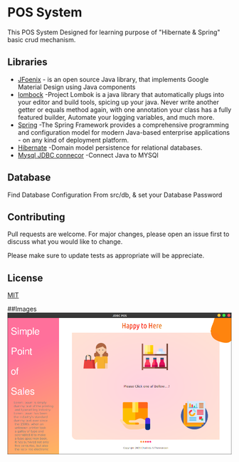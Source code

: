 # POS System

This POS System Designed for learning purpose of "Hibernate & Spring" basic crud mechanism.

## Libraries

* [JFoenix](http://www.jfoenix.com/) - is an open source Java library, that implements Google Material Design using Java components
* [lombock](https://projectlombok.org/downloads/lombok.jar) -Project Lombok is a java library that automatically plugs into your editor and build tools, spicing up your java.
                                                             Never write another getter or equals method again, with one annotation your class has a fully featured builder, Automate your logging variables, and much more.
* [Spring](https://repo.spring.io/release/org/springframework/spring/5.2.8.RELEASE/) -The Spring Framework provides a comprehensive programming and configuration model for modern Java-based enterprise applications - on any kind of deployment platform.                                                       
* [Hibernate](https://hibernate.org/orm/releases/5.4/) -Domain model persistence for relational databases.   
* [Mysql JDBC connecor](https://dev.mysql.com/doc/connector-j/5.1/en/) -Connect Java to MYSQl   
                                                 
## Database

Find Database Configuration From src/db, & set your Database Password


## Contributing
Pull requests are welcome. For major changes, please open an issue first to discuss what you would like to change.

Please make sure to update tests as appropriate will be appreciate.

## License
[MIT](https://choosealicense.com/licenses/mit/)

##Images
![alt text](https://github.com/Charindu-Thennakoon/Spring-Hibernate-POS-System/blob/master/extraImages/1.png)
